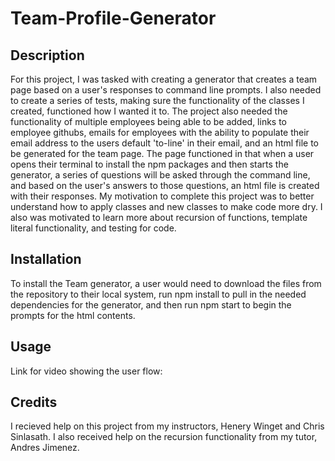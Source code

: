 # Team-Profile-Generator

## Description

For this project, I was tasked with creating a generator that creates a team page based on a user's responses to command line prompts. I also needed to create a series of tests, making sure the functionality of the classes I created, functioned how I wanted it to. The project also needed the functionality of multiple employees being able to be added, links to employee githubs, emails for employees with the ability to populate their email address to the users default 'to-line' in their email, and an html file to be generated for the team page. The page functioned in that when a user opens their terminal to install the npm packages and then starts the generator, a series of questions will be asked through the command line, and based on the user's answers to those questions, an html file is created with their responses. My motivation to complete this project was to better understand how to apply classes and new classes to make code more dry. I also was motivated to learn more about recursion of functions, template literal functionality, and testing for code.

## Installation

To install the Team generator, a user would need to download the files from the repository to their local system, run npm install to pull in the needed dependencies for the generator, and then run npm start to begin the prompts for the html contents.

## Usage

Link for video showing the user flow:
   

## Credits

I recieved help on this project from my instructors, Henery Winget and Chris Sinlasath. I also received help on the recursion functionality from my tutor, Andres Jimenez.

